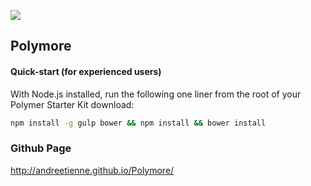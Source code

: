 ![](https://cloud.githubusercontent.com/assets/110953/7877439/6a69d03e-0590-11e5-9fac-c614246606de.png)
## Polymore 


#### Quick-start (for experienced users)

With Node.js installed, run the following one liner from the root of your Polymer Starter Kit download:

```sh
npm install -g gulp bower && npm install && bower install
```


### Github Page
http://andreetienne.github.io/Polymore/
